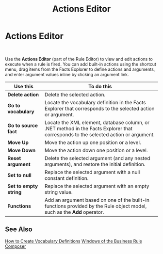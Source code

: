 ﻿---
title: Actions Editor
TOCTitle: Actions Editor
ms:assetid: 4f32d294-db77-443c-84fe-c54bc6c51f38
ms:mtpsurl: https://msdn.microsoft.com/en-us/library/Aa560095(v=BTS.80)
ms:contentKeyID: 51527944
ms.date: 08/30/2017
mtps_version: v=BTS.80
f1_keywords:
- bts10.bre.actionseditor
---

# Actions Editor

 

Use the **Actions Editor** (part of the Rule Editor) to view and edit actions to execute when a rule is fired. You can add built-in actions using the shortcut menu, drag items from the Facts Explorer to define actions and arguments, and enter argument values inline by clicking an argument link.

<table>
<thead>
<tr class="header">
<th>Use this</th>
<th>To do this</th>
</tr>
</thead>
<tbody>
<tr class="odd">
<td><strong>Delete action</strong></td>
<td>Delete the selected action.</td>
</tr>
<tr class="even">
<td><strong>Go to vocabulary</strong></td>
<td>Locate the vocabulary definition in the Facts Explorer that corresponds to the selected action or argument.</td>
</tr>
<tr class="odd">
<td><strong>Go to source fact</strong></td>
<td>Locate the XML element, database column, or .NET method in the Facts Explorer that corresponds to the selected action or argument.</td>
</tr>
<tr class="even">
<td><strong>Move Up</strong></td>
<td>Move the action up one position or a level.</td>
</tr>
<tr class="odd">
<td><strong>Move Down</strong></td>
<td>Move the action down one position or a level.</td>
</tr>
<tr class="even">
<td><strong>Reset argument</strong></td>
<td>Delete the selected argument (and any nested arguments), and restore the initial definition.</td>
</tr>
<tr class="odd">
<td><strong>Set to null</strong></td>
<td>Replace the selected argument with a null constant definition.</td>
</tr>
<tr class="even">
<td><strong>Set to empty string</strong></td>
<td>Replace the selected argument with an empty string value.</td>
</tr>
<tr class="odd">
<td><strong>Functions</strong></td>
<td>Add an argument based on one of the built-in functions provided by the Rule object model, such as the <strong>Add</strong> operator.</td>
</tr>
</tbody>
</table>


## See Also

[How to Create Vocabulary Definitions](https://msdn.microsoft.com/library/aa560743\(v=bts.80\))  
[Windows of the Business Rule Composer](https://msdn.microsoft.com/library/aa561030\(v=bts.80\))

